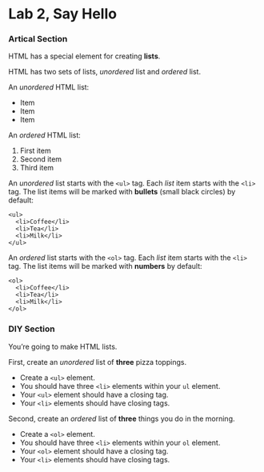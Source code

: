 # Lab 2, Say Hello 

### Artical Section

HTML has a special element for creating **lists**.

HTML has two sets of lists, *unordered* list and *ordered* list.

An *unordered* HTML list:

- Item
- Item
- Item

An *ordered* HTML list:

1. First item
2. Second item
3. Third item

An *unordered* list starts with the `<ul>` tag. 
Each *list* item starts with the `<li>` tag.
The list items will be marked with **bullets** (small black circles) by default:

```
<ul>
  <li>Coffee</li>
  <li>Tea</li>
  <li>Milk</li>
</ul>

```

An *ordered* list starts with the `<ol>` tag. 
Each *list* item starts with the `<li>` tag.
The list items will be marked with **numbers** by default:

```
<ol>
  <li>Coffee</li>
  <li>Tea</li>
  <li>Milk</li>
</ol>

```

### DIY Section

You’re going to make HTML lists.

First, create an *unordered* list of **three** pizza toppings.
	
- Create a `<ul>` element.
- You should have three `<li>` elements within your `ul` element.
- Your `<ul>` element should have a closing tag.
- Your `<li>` elements should have closing tags.

Second, create an *ordered* list of **three** things you do in the morning.

- Create a `<ol>` element.
- You should have three `<li>` elements within your `ol` element.
- Your `<ol>` element should have a closing tag.
- Your `<li>` elements should have closing tags.